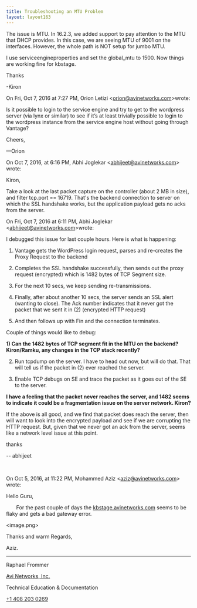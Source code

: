 ```yaml
---
title: Troubleshooting an MTU Problem
layout: layout163
---
```

The issue is MTU. In 16.2.3, we added support to pay attention to the MTU that DHCP provides. In this case, we are seeing MTU of 9001 on the interfaces. However, the whole path is NOT setup for jumbo MTU. 

I use serviceengineproperties and set the global_mtu to 1500. Now things are working fine for kbstage.

Thanks

-Kiron

On Fri, Oct 7, 2016 at 7:27 PM, Orion Letizi <<a href="mailto:orion@avinetworks.com"><span class="s3">orion@avinetworks.com</span></a>>wrote:

Is it possible to login to the service engine and try to get to the wordpress server (via lynx or similar) to see if it’s at least trivially possible to login to the wordpress instance from the service engine host without going through Vantage?

Cheers,

—Orion

On Oct 7, 2016, at 6:16 PM, Abhi Joglekar <<a href="mailto:abhijeet@avinetworks.com"><span class="s4">abhijeet@avinetworks.com</span></a>> wrote:

Kiron,

Take a look at the last packet capture on the controller (about 2 MB in size), and filter tcp.port == 16719. That's the backend connection to server on which the SSL handshake works, but the application payload gets no acks from the server.

On Fri, Oct 7, 2016 at 6:11 PM, Abhi Joglekar <<a href="mailto:abhijeet@avinetworks.com"><span class="s3">abhijeet@avinetworks.com</span></a>>wrote:

I debugged this issue for last couple hours. Here is what is happening:

1) Vantage gets the WordPress login request, parses and re-creates the Proxy Request to the backend

2) Completes the SSL handshake successfully, then sends out the proxy request (encrypted) which is 1482 bytes of TCP Segment size.

3) For the next 10 secs, we keep sending re-transmissions. 

4) Finally, after about another 10 secs, the server sends an SSL alert (wanting to close). The Ack number indicates that it never got the packet that we sent it in (2) (encrypted HTTP request)

5) And then follows up with Fin and the connection terminates. 

Couple of things would like to debug:

**1) Can the 1482 bytes of TCP segment fit in the MTU on the backend? Kiron/Ramku, any changes in the TCP stack recently?**

2) Run tcpdump on the server. I have to head out now, but will do that. That will tell us if the packet in (2) ever reached the server. 

3) Enable TCP debugs on SE and trace the packet as it goes out of the SE to the server.

**I have a feeling that the packet never reaches the server, and 1482 seems to indicate it could be a fragmentation issue on the server network. Kiron?**

If the above is all good, and we find that packet does reach the server, then will want to look into the encrypted payload and see if we are corrupting the HTTP request. But, given that we never got an ack from the server, seems like a network level issue at this point.

thanks

-- abhijeet

  

On Oct 5, 2016, at 11:22 PM, Mohammed Aziz <<a href="mailto:aziz@avinetworks.com"><span class="s4">aziz@avinetworks.com</span></a>> wrote:

Hello Guru,

       For the past couple of days the <a href="/docs/16.3/"><span class="s4">kbstage.avinetworks.com</span></a> seems to be flaky and gets a bad gateway error.

<image.png>

Thanks and warm Regards,

Aziz.

________________________________

Raphael Frommer

<a href="http://www.avinetworks.com/">Avi Networks, Inc.</a>

Technical Education & Documentation

<a href="tel:%2B1%20408%20203%200269">+1 408 203 0269</a>
